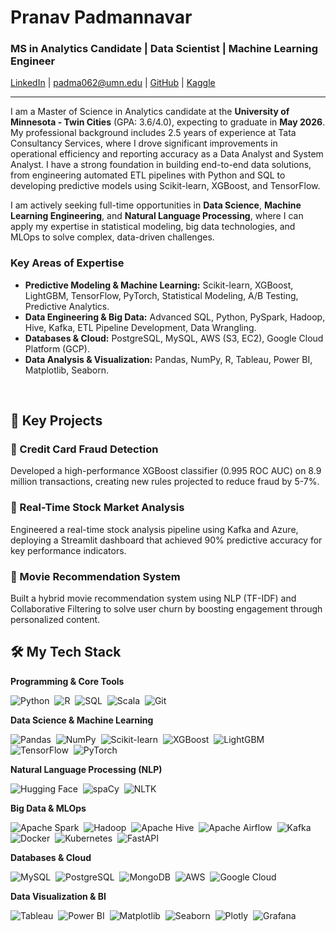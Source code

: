 # Pranav Padmannavar
### MS in Analytics Candidate | Data Scientist | Machine Learning Engineer
[LinkedIn](https://www.linkedin.com/in/pranavsp108/) | [padma062@umn.edu](mailto:padma062@umn.edu) | [GitHub](https://github.com/pranavsp108) | [Kaggle](https://www.kaggle.com/pranavsp108)

---

I am a Master of Science in Analytics candidate at the **University of Minnesota - Twin Cities** (GPA: 3.6/4.0), expecting to graduate in **May 2026**. My professional background includes 2.5 years of experience at Tata Consultancy Services, where I drove significant improvements in operational efficiency and reporting accuracy as a Data Analyst and System Analyst. I have a strong foundation in building end-to-end data solutions, from engineering automated ETL pipelines with Python and SQL to developing predictive models using Scikit-learn, XGBoost, and TensorFlow.

I am actively seeking full-time opportunities in **Data Science**, **Machine Learning Engineering**, and **Natural Language Processing**, where I can apply my expertise in statistical modeling, big data technologies, and MLOps to solve complex, data-driven challenges.

### Key Areas of Expertise

* **Predictive Modeling & Machine Learning:** Scikit-learn, XGBoost, LightGBM, TensorFlow, PyTorch, Statistical Modeling, A/B Testing, Predictive Analytics.
* **Data Engineering & Big Data:** Advanced SQL, Python, PySpark, Hadoop, Hive, Kafka, ETL Pipeline Development, Data Wrangling.
* **Databases & Cloud:** PostgreSQL, MySQL, AWS (S3, EC2), Google Cloud Platform (GCP).
* **Data Analysis & Visualization:** Pandas, NumPy, R, Tableau, Power BI, Matplotlib, Seaborn.

<br/>

## 📌 Key Projects
### 🔹 Credit Card Fraud Detection
Developed a high-performance XGBoost classifier (0.995 ROC AUC) on 8.9 million transactions, creating new rules projected to reduce fraud by 5-7%.

### 🔹 Real-Time Stock Market Analysis
Engineered a real-time stock analysis pipeline using Kafka and Azure, deploying a Streamlit dashboard that achieved 90% predictive accuracy for key performance indicators.

### 🔹 Movie Recommendation System
Built a hybrid movie recommendation system using NLP (TF-IDF) and Collaborative Filtering to solve user churn by boosting engagement through personalized content.




## 🛠️ My Tech Stack

**Programming & Core Tools**

![Python](https://img.shields.io/badge/Python-3776AB?style=for-the-badge&logo=python&logoColor=white)&nbsp;
![R](https://img.shields.io/badge/R-276DC3?style=for-the-badge&logo=r&logoColor=white)&nbsp;
![SQL](https://img.shields.io/badge/SQL-025E8C?style=for-the-badge&logo=postgresql&logoColor=white)&nbsp;
![Scala](https://img.shields.io/badge/Scala-DC322F?style=for-the-badge&logo=scala&logoColor=white)&nbsp;
![Git](https://img.shields.io/badge/Git-F05032?style=for-the-badge&logo=git&logoColor=white)

**Data Science & Machine Learning**

![Pandas](https://img.shields.io/badge/Pandas-150458?style=for-the-badge&logo=pandas&logoColor=white)&nbsp;
![NumPy](https://img.shields.io/badge/NumPy-013243?style=for-the-badge&logo=numpy&logoColor=white)&nbsp;
![Scikit-learn](https://img.shields.io/badge/scikit--learn-F7931E?style=for-the-badge&logo=scikit-learn&logoColor=white)&nbsp;
![XGBoost](https://img.shields.io/badge/XGBoost-0066CC?style=for-the-badge&logo=xgboost&logoColor=white)&nbsp;
![LightGBM](https://img.shields.io/badge/LightGBM-8C2780?style=for-the-badge&logo=lightgbm&logoColor=white)&nbsp;
![TensorFlow](https://img.shields.io/badge/TensorFlow-FF6F00?style=for-the-badge&logo=tensorflow&logoColor=white)&nbsp;
![PyTorch](https://img.shields.io/badge/PyTorch-EE4C2C?style=for-the-badge&logo=pytorch&logoColor=white)

**Natural Language Processing (NLP)**

![Hugging Face](https://img.shields.io/badge/Hugging%20Face-FFD21E?style=for-the-badge&logo=huggingface&logoColor=black)&nbsp;
![spaCy](https://img.shields.io/badge/spaCy-09A3D5?style=for-the-badge&logo=spacy&logoColor=white)&nbsp;
![NLTK](https://img.shields.io/badge/NLTK-3776AB?style=for-the-badge&logo=nltk&logoColor=white)

**Big Data & MLOps**

![Apache Spark](https://img.shields.io/badge/Apache%20Spark-E25A1C?style=for-the-badge&logo=apache-spark&logoColor=white)&nbsp;
![Hadoop](https://img.shields.io/badge/Hadoop-66CCFF?style=for-the-badge&logo=apachehadoop&logoColor=white)&nbsp;
![Apache Hive](https://img.shields.io/badge/Apache%20Hive-FDEE21?style=for-the-badge&logo=apachehive&logoColor=black)&nbsp;
![Apache Airflow](https://img.shields.io/badge/Apache%20Airflow-017CEE?style=for-the-badge&logo=apacheairflow&logoColor=white)&nbsp;
![Kafka](https://img.shields.io/badge/Apache%20Kafka-231F20?style=for-the-badge&logo=apachekafka&logoColor=white)&nbsp;
![Docker](https://img.shields.io/badge/Docker-2496ED?style=for-the-badge&logo=docker&logoColor=white)&nbsp;
![Kubernetes](https://img.shields.io/badge/Kubernetes-326CE5?style=for-the-badge&logo=kubernetes&logoColor=white)&nbsp;
![FastAPI](https://img.shields.io/badge/FastAPI-009688?style=for-the-badge&logo=fastapi&logoColor=white)

**Databases & Cloud**

![MySQL](https://img.shields.io/badge/MySQL-4479A1?style=for-the-badge&logo=mysql&logoColor=white)&nbsp;
![PostgreSQL](https://img.shields.io/badge/PostgreSQL-4169E1?style=for-the-badge&logo=postgresql&logoColor=white)&nbsp;
![MongoDB](https://img.shields.io/badge/MongoDB-47A248?style=for-the-badge&logo=mongodb&logoColor=white)&nbsp;
![AWS](https://img.shields.io/badge/AWS-232F3E?style=for-the-badge&logo=amazonaws&logoColor=white)&nbsp;
![Google Cloud](https://img.shields.io/badge/Google%20Cloud-4285F4?style=for-the-badge&logo=googlecloud&logoColor=white)

**Data Visualization & BI**

![Tableau](https://img.shields.io/badge/Tableau-E97627?style=for-the-badge&logo=tableau&logoColor=white)&nbsp;
![Power BI](https://img.shields.io/badge/Power%20BI-F2C811?style=for-the-badge&logo=power-bi&logoColor=black)&nbsp;
![Matplotlib](https://img.shields.io/badge/Matplotlib-313131?style=for-the-badge&logo=matplotlib&logoColor=white)&nbsp;
![Seaborn](https://img.shields.io/badge/Seaborn-3776AB?style=for-the-badge&logo=seaborn&logoColor=white)&nbsp;
![Plotly](https://img.shields.io/badge/Plotly-3F4F75?style=for-the-badge&logo=plotly&logoColor=white)&nbsp;
![Grafana](https://img.shields.io/badge/Grafana-F46800?style=for-the-badge&logo=grafana&logoColor=white)
